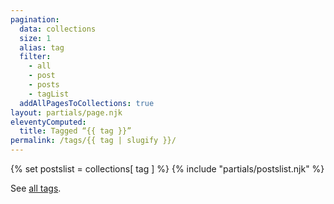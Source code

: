 ```yaml
---
pagination:
  data: collections
  size: 1
  alias: tag
  filter:
    - all
    - post
    - posts
    - tagList
  addAllPagesToCollections: true
layout: partials/page.njk
eleventyComputed:
  title: Tagged “{{ tag }}”
permalink: /tags/{{ tag | slugify }}/
---
```


{% set postslist = collections[ tag ] %}
{% include "partials/postslist.njk" %}

<p>See <a href="/tags/">all tags</a>.</p>